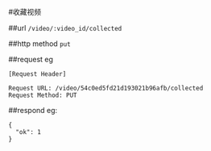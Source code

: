 #收藏视频



##url
`/video/:video_id/collected`


##http method
`put`



##request 
eg
```
[Request Header]

Request URL: /video/54c0ed5fd21d193021b96afb/collected
Request Method: PUT

```

##respond
eg:
```
{
  "ok": 1
}

```



